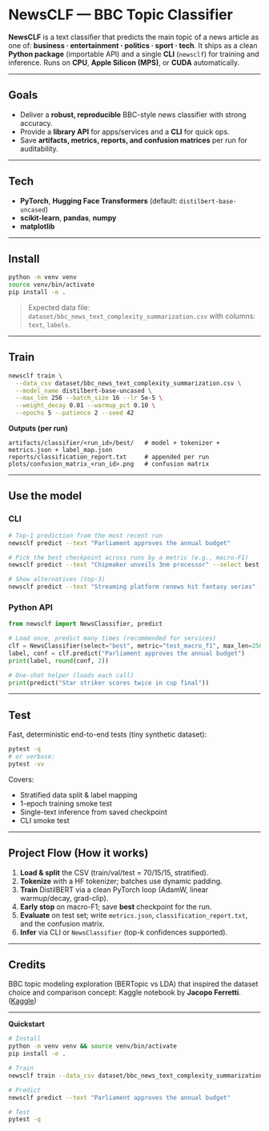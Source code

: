 # NewsCLF — BBC Topic Classifier 

**NewsCLF** is a  text classifier that predicts the main topic of a news article as one of: **business · entertainment · politics · sport · tech**.
It ships as a clean **Python package** (importable API) and a single **CLI** (`newsclf`) for training and inference. Runs on **CPU**, **Apple Silicon (MPS)**, or **CUDA** automatically.

---

## Goals

* Deliver a **robust, reproducible** BBC-style news classifier with strong accuracy.
* Provide a **library API** for apps/services and a **CLI** for quick ops.
* Save **artifacts, metrics, reports, and confusion matrices** per run for auditability.

---

## Tech

* **PyTorch**, **Hugging Face Transformers** (default: `distilbert-base-uncased`)
* **scikit-learn**, **pandas**, **numpy**
* **matplotlib** 

---

## Install

```bash
python -m venv venv
source venv/bin/activate
pip install -e .
```

> Expected data file: `dataset/bbc_news_text_complexity_summarization.csv` with columns: `text`, `labels`.

---

## Train

```bash
newsclf train \
  --data_csv dataset/bbc_news_text_complexity_summarization.csv \
  --model_name distilbert-base-uncased \
  --max_len 256 --batch_size 16 --lr 5e-5 \
  --weight_decay 0.01 --warmup_pct 0.10 \
  --epochs 5 --patience 2 --seed 42
```

**Outputs (per run)**

```
artifacts/classifier/<run_id>/best/   # model + tokenizer + metrics.json + label_map.json
reports/classification_report.txt     # appended per run
plots/confusion_matrix_<run_id>.png   # confusion matrix
```

---

## Use the model

### CLI

```bash
# Top-1 prediction from the most recent run
newsclf predict --text "Parliament approves the annual budget"

# Pick the best checkpoint across runs by a metric (e.g., macro-F1)
newsclf predict --text "Chipmaker unveils 3nm processor" --select best --metric test_macro_f1

# Show alternatives (top-3)
newsclf predict --text "Streaming platform renews hit fantasy series" --topk 3
```

### Python API

```python
from newsclf import NewsClassifier, predict

# Load once, predict many times (recommended for services)
clf = NewsClassifier(select="best", metric="test_macro_f1", max_len=256)
label, conf = clf.predict("Parliament approves the annual budget")
print(label, round(conf, 2))

# One-shot helper (loads each call)
print(predict("Star striker scores twice in cup final"))
```

---

## Test

Fast, deterministic end-to-end tests (tiny synthetic dataset):

```bash
pytest -q
# or verbose:
pytest -vv
```

Covers:

* Stratified data split & label mapping
* 1-epoch training smoke test
* Single-text inference from saved checkpoint
* CLI smoke test

---

## Project Flow (How it works)

1. **Load & split** the CSV (train/val/test = 70/15/15, stratified).
2. **Tokenize** with a HF tokenizer; batches use dynamic padding.
3. **Train** DistilBERT via a clean PyTorch loop (AdamW, linear warmup/decay, grad-clip).
4. **Early stop** on macro-F1; save **best** checkpoint for the run.
5. **Evaluate** on test set; write `metrics.json`, `classification_report.txt`, and the confusion matrix.
6. **Infer** via CLI or `NewsClassifier` (top-k confidences supported).

---

## Credits

BBC topic modeling exploration (BERTopic vs LDA) that inspired the dataset choice and comparison concept: Kaggle notebook by **Jacopo Ferretti**. ([Kaggle][1])

---

**Quickstart**

```bash
# Install
python -m venv venv && source venv/bin/activate
pip install -e .

# Train
newsclf train --data_csv dataset/bbc_news_text_complexity_summarization.csv --epochs 5

# Predict
newsclf predict --text "Parliament approves the annual budget"

# Test
pytest -q
```

[1]: https://www.kaggle.com/code/jacopoferretti/bbc-news-topic-modeling-with-bertopic-lda?utm_source=chatgpt.com "BBC News Topic Modeling with BERTopic & LDA"
